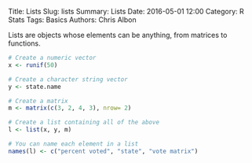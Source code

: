 Title: Lists
Slug: lists
Summary: Lists
Date: 2016-05-01 12:00
Category: R Stats
Tags: Basics
Authors: Chris Albon



Lists are objects whose elements can be anything, from matrices to functions.


```R
# Create a numeric vector
x <- runif(50)
```


```R
# Create a character string vector
y <- state.name
```


```R
# Create a matrix
m <- matrix(c(3, 2, 4, 3), nrow= 2)
```


```R
# Create a list containing all of the above
l <- list(x, y, m)
```


```R
# You can name each element in a list
names(l) <- c("percent voted", "state", "vote matrix")
```
